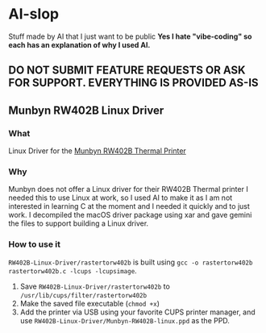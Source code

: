 # AI-slop

Stuff made by AI that I just want to be public
**Yes I hate "vibe-coding" so each has an explanation of why I used AI.**

## DO NOT SUBMIT FEATURE REQUESTS OR ASK FOR SUPPORT. EVERYTHING IS PROVIDED AS-IS

## Munbyn RW402B Linux Driver

### What

Linux Driver for the [Munbyn RW402B Thermal Printer](https://munbyn.com/products/munbyn-realwritter-402-bluetooth-thermal-label-printer)

### Why

Munbyn does not offer a Linux driver for their RW402B Thermal printer
I needed this to use Linux at work, so I used AI to make it as I am not interested in learning C at the moment and I needed it quickly and to just work.
I decompiled the macOS driver package using xar and gave gemini the files to support building a Linux driver.

### How to use it

`RW402B-Linux-Driver/rastertorw402b` is built using `gcc -o rastertorw402b rastertorw402b.c -lcups -lcupsimage`.

1. Save `RW402B-Linux-Driver/rastertorw402b` to `/usr/lib/cups/filter/rastertorw402b`
2. Make the saved file executable (`chmod +x`)
3. Add the printer via USB using your favorite CUPS printer manager, and use `RW402B-Linux-Driver/Munbyn-RW402B-linux.ppd` as the PPD.
